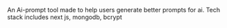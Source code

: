 An Ai-prompt tool made to help users generate better prompts for ai. Tech stack includes next js, mongodb, bcrypt